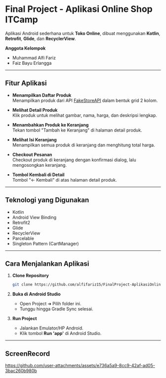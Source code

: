 # Final Project - Aplikasi Online Shop ITCamp

Aplikasi Android sederhana untuk **Toko Online**, dibuat menggunakan **Kotlin**, **Retrofit**, **Glide**, dan **RecyclerView**.

**Anggota Kelompok**
- Muhammad Alfi Fariz
- Faiz Bayu Erlangga

---

## Fitur Aplikasi

- **Menampilkan Daftar Produk**  
  Menampilkan produk dari API [FakeStoreAPI](https://fakestoreapi.com/) dalam bentuk grid 2 kolom.

- **Melihat Detail Produk**  
  Klik produk untuk melihat gambar, nama, harga, dan deskripsi lengkap.

- **Menambahkan Produk ke Keranjang**  
  Tekan tombol "Tambah ke Keranjang" di halaman detail produk.

- **Melihat Isi Keranjang**  
  Menampilkan semua produk di keranjang dan menghitung total harga.

- **Checkout Pesanan**  
  Checkout produk di keranjang dengan konfirmasi dialog, lalu mengosongkan keranjang.

- **Tombol Kembali di Detail**  
  Tombol "← Kembali" di atas halaman detail produk.

---

## Teknologi yang Digunakan

- Kotlin
- Android View Binding
- Retrofit2
- Glide
- RecyclerView
- Parcelable
- Singleton Pattern (CartManager)

---

## Cara Menjalankan Aplikasi

1. **Clone Repository**
    ```bash
    git clone https://github.com/alfifariz15/FinalProject-AplikasiOnlineShopITCamp.git
    ```

2. **Buka di Android Studio**
    - Open Project ➔ Pilih folder ini.
    - Tunggu hingga Gradle Sync selesai.

3. **Run Project**
    - Jalankan Emulator/HP Android.
    - Klik tombol **Run 'app'** di Android Studio.

---

## ScreenRecord
https://github.com/user-attachments/assets/e736a5a9-8cc9-42af-ad05-3bac260b980b

